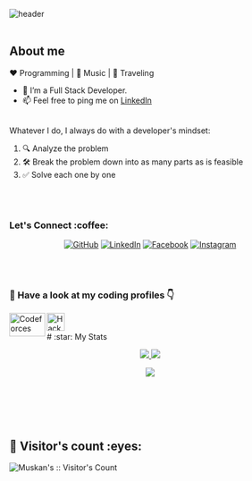 ![header](https://capsule-render.vercel.app/api?type=wave&color=gradient&height=300&section=header&text=Hey!%20I%20am%20Muskan%20Agrawal&fontSize=40)
<br>
<br>
## About me 

:heart: Programming | :black_heart: Music | :blue_heart: Traveling
- 🔭 I’m a Full Stack Developer.
- 📫 Feel free to ping me on <a href="https://www.linkedin.com/in/muskan-agrawal-1a5a5a194" target="_blank">LinkedIn</a>
<br>
Whatever I do, I always do with a developer's mindset:

1. 🔍 Analyze the problem
2. 🛠️ Break the problem down into as many parts as is feasible
3. ✅ Solve each one by one
<br/>
<br/>
<h3> Let's Connect :coffee:</h3>
<p align="center">
	<a href="https://github.com/Muskan-1527"><img src="https://img.icons8.com/bubbles/50/000000/github.png" alt="GitHub"/></a>
	<a href="https://www.linkedin.com/in/muskan-agrawal-1a5a5a194/"><img src="https://img.icons8.com/bubbles/50/000000/linkedin.png" alt="LinkedIn"/></a>
	<a href="https://www.facebook.com/asisodiya2421/"><img src="https://img.icons8.com/bubbles/50/000000/facebook-new.png" alt="Facebook"/></a>
	<a href="https://www.instagram.com/muskan_1527/"><img src="https://img.icons8.com/bubbles/50/000000/instagram.png" alt="Instagram"/></a>
</p>
<br>
<br>
<h3>🌱 Have a look at my coding profiles 👇</h3>
<a href="https://codeforces.com/profile/muskan-1527">
	<img align="left" alt="Codeforces" width="64px" height="42px" src="https://play.google.com/store/apps/details?id=com.codeforcesvisualizer&hl=mk&gl=US" />
</a>
<a href="https://www.hackerrank.com/agrawalm883">
  <img align="left" alt="Hackerrank" width="32px" src="https://www.google.com/url?sa=i&url=https%3A%2F%2Ffavpng.com%2Fpng_view%2Fhacker-photo-logo-hackerrank-wheres-weed-java-portable-network-graphics-png%2F5DCJ76ct&psig=AOvVaw11CbF0h-dO5P4-IAq-CZKQ&ust=1620207576972000&source=images&cd=vfe&ved=0CAIQjRxqFwoTCNikwtzdr_ACFQAAAAAdAAAAABAD" />
</a>
<br/>
<br/>
# :star: My Stats
<p align="center"><a href="#">
  <img src="https://github-readme-stats.vercel.app/api?username=Muskan-1527&show_icons=true&include_all_commits=true&line_height=33&count_private=true&theme=nord" />
  <img src="https://github-readme-stats.vercel.app/api/top-langs?username=Muskan-1527&langs_count=4&count_private=true&theme=nord" />
</a></p>
<p align="center"><a href="#">
  <img src="https://github-profile-trophy.vercel.app/?username=Muskan-1527&margin-w=28&margin-h=15&theme=nord" />
</p></a></p>
  
<br><br><br><br>
<h2>👯 Visitor's count :eyes:</h2>

<p><img src="https://profile-counter.glitch.me/{Muskan-1527}/count.svg" alt="Muskan's :: Visitor's Count" /></p>

<br/>
<br/>
